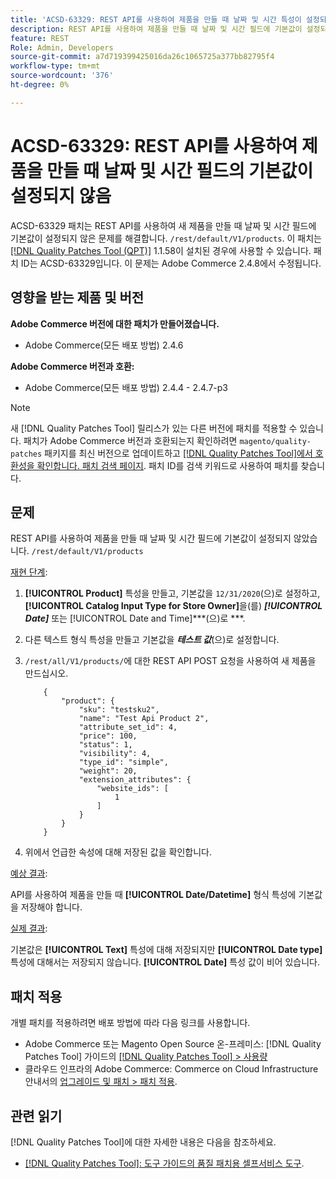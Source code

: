 ```yaml
---
title: 'ACSD-63329: REST API를 사용하여 제품을 만들 때 날짜 및 시간 특성이 설정되지 않음'
description: REST API를 사용하여 제품을 만들 때 날짜 및 시간 필드에 기본값이 설정되지 않는 Adobe Commerce 문제를 해결하려면 ACSD-63329 패치를 적용합니다.
feature: REST
Role: Admin, Developers
source-git-commit: a7d719399425016da26c1065725a377bb82795f4
workflow-type: tm+mt
source-wordcount: '376'
ht-degree: 0%

---
```



# ACSD-63329: REST API를 사용하여 제품을 만들 때 날짜 및 시간 필드의 기본값이 설정되지 않음

ACSD-63329 패치는 REST API를 사용하여 새 제품을 만들 때 날짜 및 시간 필드에 기본값이 설정되지 않은 문제를 해결합니다. `/rest/default/V1/products`. 이 패치는 [[!DNL Quality Patches Tool (QPT)]](/help/tools/quality-patches-tool/quality-patches-tool-to-self-serve-quality-patches.md) 1.1.58이 설치된 경우에 사용할 수 있습니다. 패치 ID는 ACSD-63329입니다. 이 문제는 Adobe Commerce 2.4.8에서 수정됩니다.

## 영향을 받는 제품 및 버전

**Adobe Commerce 버전에 대한 패치가 만들어졌습니다.**

* Adobe Commerce(모든 배포 방법) 2.4.6

**Adobe Commerce 버전과 호환:**

* Adobe Commerce(모든 배포 방법) 2.4.4 - 2.4.7-p3

>[!NOTE]
>
>새 [!DNL Quality Patches Tool] 릴리스가 있는 다른 버전에 패치를 적용할 수 있습니다. 패치가 Adobe Commerce 버전과 호환되는지 확인하려면 `magento/quality-patches` 패키지를 최신 버전으로 업데이트하고 [[!DNL Quality Patches Tool]에서 호환성을 확인합니다. 패치 검색 페이지](https://experienceleague.adobe.com/tools/commerce-quality-patches/index.html). 패치 ID를 검색 키워드로 사용하여 패치를 찾습니다.

## 문제

REST API를 사용하여 제품을 만들 때 날짜 및 시간 필드에 기본값이 설정되지 않았습니다. `/rest/default/V1/products`

<u>재현 단계</u>:

1. **[!UICONTROL Product]** 특성을 만들고, 기본값을 `12/31/2020`(으)로 설정하고, **[!UICONTROL Catalog Input Type for Store Owner]**&#x200B;을(를) ***[!UICONTROL Date]*** 또는 [!UICONTROL Date and Time]***(으)로 ***.
1. 다른 텍스트 형식 특성을 만들고 기본값을 ***테스트 값***(으)로 설정합니다.
1. `/rest/all/V1/products/`에 대한 REST API POST 요청을 사용하여 새 제품을 만드십시오.

   ```
       {
           "product": {
               "sku": "testsku2",
               "name": "Test Api Product 2",
               "attribute_set_id": 4,
               "price": 100,
               "status": 1,
               "visibility": 4,
               "type_id": "simple",
               "weight": 20,
               "extension_attributes": {
                   "website_ids": [
                       1
                   ]
               }
           }
       }
   ```

1. 위에서 언급한 속성에 대해 저장된 값을 확인합니다.

<u>예상 결과</u>:

API를 사용하여 제품을 만들 때 **[!UICONTROL Date/Datetime]** 형식 특성에 기본값을 저장해야 합니다.

<u>실제 결과</u>:

기본값은 **[!UICONTROL Text]** 특성에 대해 저장되지만 **[!UICONTROL Date type]** 특성에 대해서는 저장되지 않습니다. **[!UICONTROL Date]** 특성 값이 비어 있습니다.

## 패치 적용

개별 패치를 적용하려면 배포 방법에 따라 다음 링크를 사용합니다.

* Adobe Commerce 또는 Magento Open Source 온-프레미스: [!DNL Quality Patches Tool] 가이드의 [[!DNL Quality Patches Tool] > 사용량](/help/tools/quality-patches-tool/usage.md)
* 클라우드 인프라의 Adobe Commerce: Commerce on Cloud Infrastructure 안내서의 [업그레이드 및 패치 > 패치 적용](https://experienceleague.adobe.com/docs/commerce-cloud-service/user-guide/develop/upgrade/apply-patches.html).

## 관련 읽기

[!DNL Quality Patches Tool]에 대한 자세한 내용은 다음을 참조하세요.

* [[!DNL Quality Patches Tool]: 도구 가이드의 품질 패치용 셀프서비스 도구](/help/tools/quality-patches-tool/quality-patches-tool-to-self-serve-quality-patches.md).
